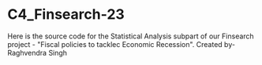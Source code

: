 # C4_Finsearch-23

Here is the source code for the Statistical Analysis subpart of our Finsearch project - "Fiscal policies to tacklec Economic Recession".
Created by- 
Raghvendra Singh
